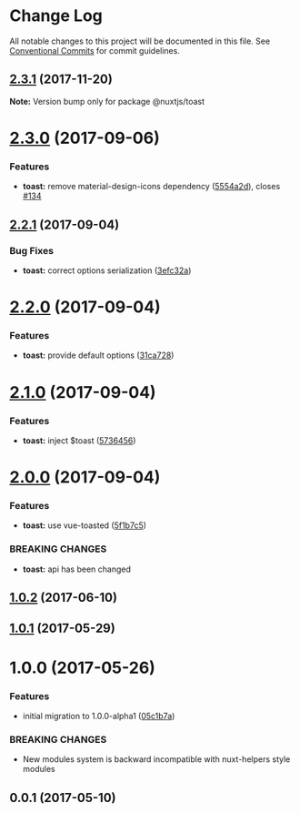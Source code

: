 # Change Log

All notable changes to this project will be documented in this file.
See [Conventional Commits](https://conventionalcommits.org) for commit guidelines.

<a name="2.3.1"></a>
## [2.3.1](https://github.com/nuxt/modules/compare/@nuxtjs/toast@2.3.0...@nuxtjs/toast@2.3.1) (2017-11-20)




**Note:** Version bump only for package @nuxtjs/toast

<a name="2.3.0"></a>
# [2.3.0](https://github.com/nuxt/modules/compare/@nuxtjs/toast@2.2.1...@nuxtjs/toast@2.3.0) (2017-09-06)


### Features

* **toast:** remove material-design-icons dependency ([5554a2d](https://github.com/nuxt/modules/commit/5554a2d)), closes [#134](https://github.com/nuxt/modules/issues/134)




<a name="2.2.1"></a>
## [2.2.1](https://github.com/nuxt/modules/compare/@nuxtjs/toast@2.2.0...@nuxtjs/toast@2.2.1) (2017-09-04)


### Bug Fixes

* **toast:** correct options serialization ([3efc32a](https://github.com/nuxt/modules/commit/3efc32a))




<a name="2.2.0"></a>
# [2.2.0](https://github.com/nuxt/modules/compare/@nuxtjs/toast@2.1.0...@nuxtjs/toast@2.2.0) (2017-09-04)


### Features

* **toast:** provide default options ([31ca728](https://github.com/nuxt/modules/commit/31ca728))




<a name="2.1.0"></a>
# [2.1.0](https://github.com/nuxt/modules/compare/@nuxtjs/toast@2.0.0...@nuxtjs/toast@2.1.0) (2017-09-04)


### Features

* **toast:** inject $toast ([5736456](https://github.com/nuxt/modules/commit/5736456))




<a name="2.0.0"></a>
# [2.0.0](https://github.com/nuxt/modules/compare/@nuxtjs/toast@1.0.2...@nuxtjs/toast@2.0.0) (2017-09-04)


### Features

* **toast:** use vue-toasted ([5f1b7c5](https://github.com/nuxt/modules/commit/5f1b7c5))


### BREAKING CHANGES

* **toast:** api has been changed




<a name="1.0.2"></a>
## [1.0.2](https://github.com/nuxt/modules/compare/@nuxtjs/toast@1.0.1...@nuxtjs/toast@1.0.2) (2017-06-10)




<a name="1.0.1"></a>
## [1.0.1](https://github.com/nuxt/modules/compare/@nuxtjs/toast@1.0.0...@nuxtjs/toast@1.0.1) (2017-05-29)




<a name="1.0.0"></a>
# 1.0.0 (2017-05-26)


### Features

* initial migration to 1.0.0-alpha1 ([05c1b7a](https://github.com/nuxt/modules/commit/05c1b7a))


### BREAKING CHANGES

* New modules system is backward incompatible with nuxt-helpers style modules




<a name="0.0.1"></a>
## 0.0.1 (2017-05-10)
